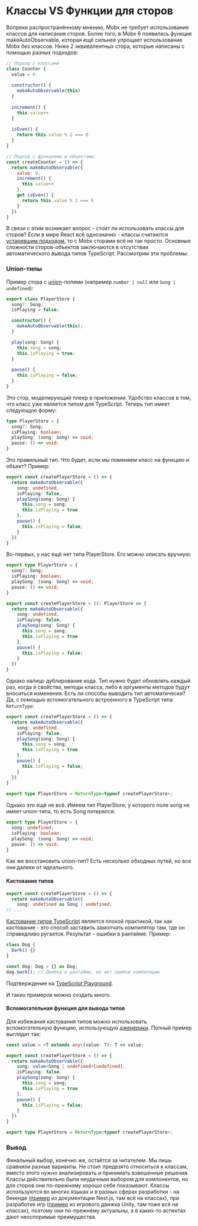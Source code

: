 # Классы VS Функции для сторов

Вопреки распространённому мнению, Mobx не требует использования классов для написания сторов. Более того, в Mobx 6 появилась функция makeAutoObservable, которая ещё сильнее упрощает использование Mobx без классов. Ниже 2 эквивалентных стора, которые написаны с помощью разных подходов:

```js
// Подход с классами
class Counter {
  value = 0
  
  constructor() {
    makeAutoObservable(this)
  }
  
  increment() {
    this.value++
  }
  
  isEven() {
    return this.value % 2 === 0
  }
}

// Подход с функциями и объектами:
const createCounter = () => {
  return makeAutoObservable({
    value: 0,
    increment() {
      this.value++
    },
    get isEven() {
      return this.value % 2 === 0
    }
  })
}
```

В связи с этим возникает вопрос - стоит ли использовать классы для сторов? Если в мире React всё однозначно - классы считаются [устаревшим подходом](https://react.dev/reference/react/Component), то с Mobx сторами всё не так просто. Основные сложности сторов-объектов заключаются в отсутствии автоматического вывода типов TypeScript. Рассмотрим эти проблемы:

### Union-типы

Пример стора с [union](https://www.typescriptlang.org/docs/handbook/unions-and-intersections.html#union-types)-полями (например `number | null` или `Song | undefined`):

```typescript
export class PlayerStore {
  song?: Song;
  isPlaying = false;

  constructor() {
    makeAutoObservable(this);
  }

  play(song: Song) {
    this.song = song;
    this.isPlaying = true;
  }
  
  pause() {
    this.isPlaying = false;
  }
}
```

Это стор, моделирующий плеер в приложении. Удобство классов в том, что класс уже является типом для TypeScript. Теперь тип имеет следующую форму:

```typescript
type PlayerStore = {
  song?: Song;
  isPlaying: boolean;
  playSong: (song: Song) => void;
  pause: () => void;
}
```

Это правильный тип. Что будет, если мы поменяем класс на функцию и объект? Пример:

```typescript
export const createPlayerStore = () => {
  return makeAutoObservable({
    song: undefined,
    isPlaying: false,
    playSong(song: Song) {
      this.song = song;
      this.isPlaying = true
    },
    pause() {
      this.isPlaying = false;
    }
  })
}
```

Во-первых, у нас ещё нет типа PlayerStore. Его можно описать вручную:

```typescript
export type PlayerStore = {
  song?: Song;
  isPlaying: boolean;
  playSong: (song: Song) => void;
  pause: () => void;
}

export const createPlayerStore = (): PlayerStore => {
  return makeAutoObservable({
    song: undefined,
    isPlaying: false,
    playSong(song: Song) {
      this.song = song;
      this.isPlaying = true
    },
    pause() {
      this.isPlaying = false;
    }
  })
}
```

Однако налицо дублирование кода. Тип нужно будет обновлять каждый раз, когда в свойства, методы класса, либо в аргументы методов будут вноситься изменения. Есть ли способы выводить тип автоматически? Да, с помощью вспомогательного встроенного в TypeScript типа `ReturnType`: 

```typescript
export const createPlayerStore = () => {
  return makeAutoObservable({
    song: undefined,
    isPlaying: false,
    playSong(song: Song) {
      this.song = song;
      this.isPlaying = true
    },
    pause() {
      this.isPlaying = false;
    }
  })
}
  
export type PlayerStore = ReturnType<typeof createPlayerStore>;
```

Однако это ещё не всё. Имеем тип PlayerStore, у которого поле song не имеет union-типа, то есть Song потерялся:
```typescript
export type PlayerStore = {
  song: undefined;
  isPlaying: boolean;
  playSong: (song: Song) => void;
  pause: () => void;
}
```

Как же восстановить union-тип? Есть несколько обходных путей, но все они далеки от идеального.

#### Кастование типов

```typescript
export const createPlayerStore = () => {
  return makeAutoObservable({
    song: undefined as Song | undefined,
// ...
```

[Кастование типов TypeScript](https://www.typescripttutorial.net/typescript-tutorial/type-casting/) является плохой практикой, так как кастование - это способ заставить замолчать компилятор там, где он справедливо ругается. Результат - ошибки в рантайме. Пример: 
```typescript
class Dog {
  bark() {}
}

const dog: Dog = {} as Dog;
dog.bark(); // Ошибка в рантайме, но нет ошибки компиляции
```

Подтверждение на [TypeScript Playground](https://www.typescriptlang.org/play?#code/MYGwhgzhAEAiD2BzaBvAUNaAjMAnA1gBQCUqAvmhWsPAHYQAu0AJkgFxxLQC850knRAG40rRADocBEkOgB6OdEC4IIFYQQEIg0QHwggCRBAHCCBGEEBcILuiHNgHhBA-CC7A3CCB5EEBiILt1A).

И таких примеров можно создать много.

#### Вспомогательная функция для вывода типов

Для избежания кастования типов можно использовать вспомогательную функцию, использующую [дженерики](https://www.typescriptlang.org/docs/handbook/2/generics.html). Полный пример выглядит так:

```typescript
const value = <T extends any>(value: T): T => value;

export const createPlayerStore = () => {
  return makeAutoObservable({
    song: value<Song | undefined>(undefined),
    isPlaying: false,
    playSong(song: Song) {
      this.song = song;
      this.isPlaying = true
    },
    pause() {
      this.isPlaying = false;
    }
  })
}

export type PlayerStore = ReturnType<typeof createPlayerStore>;
```

### Вывод

Финальный выбор, конечно же, остаётся за читателем. Мы лишь сравнили разные варианты. Не стоит предвзято относиться к классам, вместо этого нужно анализировать и принимать взвешенные решения. Классы действительно были неудачным выбором для компонентов, но для сторов они по-прежнему хорошо себя показывают. Классы используются во многих языках и в разных сферах разработки - на бекенде ([пример](https://docs.nestjs.com/fundamentals/custom-providers) из документации Nest.js, там всё на классах), при разработке игр ([пример](https://docs.unity3d.com/ScriptReference/IMGUI.Controls.AdvancedDropdown.html) из игрового движка Unity, там тоже всё на классах), поэтому они по-прежнему актуальны, а в каких-то аспектах дают неоспоримые преимущества.

